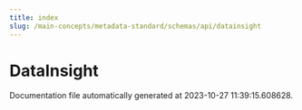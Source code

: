 ```yaml
---
title: index
slug: /main-concepts/metadata-standard/schemas/api/datainsight
---
```


# DataInsight

Documentation file automatically generated at 2023-10-27 11:39:15.608628.
